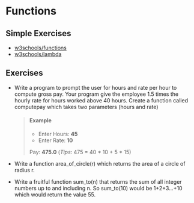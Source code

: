 # Functions

## Simple Exercises

* [w3schools/functions](https://www.w3schools.com/python/exercise.asp?filename=exercise_functions1)
* [w3schools/lambda](https://www.w3schools.com/python/exercise.asp?filename=exercise_lambda1)

## Exercises

* Write a program to prompt the user for hours and rate per hour to compute gross pay. Your program give the employee 1.5 times the hourly rate for hours worked above 40 hours. Create a function called computepay which takes two parameters (hours and rate)

    > #### Example
    > * Enter Hours: **45**
    > * Enter Rate: **10**
    >
    > Pay: **475.0**  (*Tips*: 475 = 40 * 10 + 5 * 15)

* Write a function area_of_circle(r) which returns the area of a circle of radius r.
* Write a fruitful function sum_to(n) that returns the sum of all integer numbers up to and including n. So sum_to(10) would be 1+2+3...+10 which would return the value 55.

